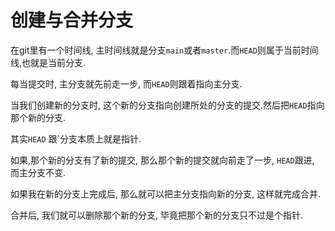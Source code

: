 # 创建与合并分支
在git里有一个时间线, 主时间线就是分支`main`或者`master`.而`HEAD`则属于当前时间线,也就是当前分支.

每当提交时, 主分支就先前走一步, 而`HEAD`则跟着指向主分支.

当我们创建新的分支时, 这个新的分支指向创建所处的分支的提交.然后把`HEAD`指向那个新的分支.

其实`HEAD` 跟`分支本质上就是指针.

如果,那个新的分支有了新的提交, 那么那个新的提交就向前走了一步, `HEAD`跟进,
而主分支不变.

如果我在新的分支上完成后, 那么就可以把主分支指向新的分支, 这样就完成合并.

合并后, 我们就可以删除那个新的分支, 毕竟把那个新的分支只不过是个指针.
